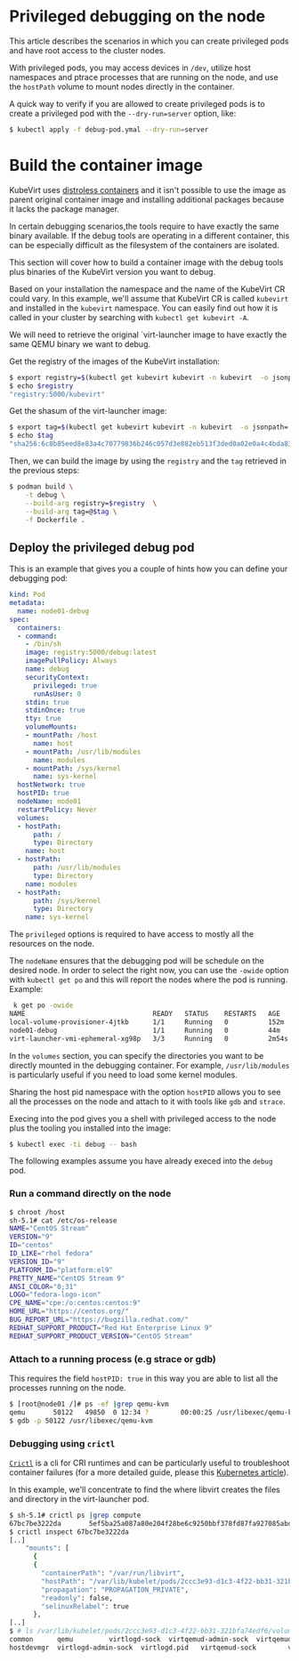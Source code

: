 # Privileged debugging on the node

This article describes the scenarios in which you can create privileged pods and have root access to the cluster nodes.

With privileged pods, you may access devices in `/dev`, utilize host namespaces and ptrace processes that are running on the node, and use the `hostPath` volume to mount nodes directly in the container.


A quick way to verify if you are allowed to create privileged pods is to create a privileged pod with the `--dry-run=server` option, like:

```bash
$ kubectl apply -f debug-pod.ymal --dry-run=server
```

# Build the container image

KubeVirt uses [distroless
containers](https://github.com/GoogleContainerTools/distroless) and it isn't
possible to use the image as parent original container image and installing additional packages
because it lacks the package manager.

In certain debugging scenarios,the tools require to have exactly the same binary available. If the debug tools are operating in a different container, this can be especially difficult as the filesystem of the containers are isolated.

This section will cover how to build a container image with
the debug tools plus binaries of the KubeVirt version you want to debug.

Based on your installation the namespace and the name of the KubeVirt CR could
vary. In this example, we'll assume that KubeVirt CR is called `kubevirt` and
installed in the `kubevirt` namespace. You can easily find out how it is called
in your cluster by searching with `kubectl get kubevirt -A`.

We will need to retrieve the original `virt-launcher image to have exactly the same QEMU binary we want to debug.

Get the registry of the images of the KubeVirt installation:
```bash
$ export registry=$(kubectl get kubevirt kubevirt -n kubevirt  -o jsonpath='{.status.observedDeploymentConfig}' |jq '.registry'|tr -d "\"")
$ echo $registry
"registry:5000/kubevirt"
```

Get the shasum of the virt-launcher image:
```bash
$ export tag=$(kubectl get kubevirt kubevirt -n kubevirt  -o jsonpath='{.status.observedDeploymentConfig}' |jq '.virtLauncherSha'|tr -d "\"")
$ echo $tag
"sha256:6c8b85eed8e83a4c70779836b246c057d3e882eb513f3ded0a02e0a4c4bda837"
```

Then, we can build the image by using the `registry` and the `tag` retrieved in the previous steps:
```bash
$ podman build \
    -t debug \
    --build-arg registry=$registry  \
    --build-arg tag=@$tag \
    -f Dockerfile .
```

## Deploy the privileged debug pod

This is an example that gives you a couple of hints how you can define your
debugging pod:

```yaml
kind: Pod
metadata:
  name: node01-debug
spec:
  containers:
  - command:
    - /bin/sh
    image: registry:5000/debug:latest
    imagePullPolicy: Always
    name: debug
    securityContext:
      privileged: true
      runAsUser: 0
    stdin: true
    stdinOnce: true
    tty: true
    volumeMounts:
    - mountPath: /host
      name: host
    - mountPath: /usr/lib/modules
      name: modules
    - mountPath: /sys/kernel
      name: sys-kernel
  hostNetwork: true
  hostPID: true
  nodeName: node01
  restartPolicy: Never
  volumes:
  - hostPath:
      path: /
      type: Directory
    name: host
  - hostPath:
      path: /usr/lib/modules
      type: Directory
    name: modules
  - hostPath:
      path: /sys/kernel
      type: Directory
    name: sys-kernel
```

The `privileged` options is required to have access to mostly all the resources
on the node.

The `nodeName` ensures that the debugging pod will be schedule on the desired
node. In order to select the right now, you can use the `-owide` option with
`kubectl get po` and this will report the nodes where the pod is running.
Example:
```bash
 k get po -owide
NAME                                READY   STATUS    RESTARTS   AGE     IP               NODE     NOMINATED NODE   READINESS GATES
local-volume-provisioner-4jtkb      1/1     Running   0          152m    10.244.196.129   node01   <none>           <none>
node01-debug                        1/1     Running   0          44m     192.168.66.101   node01   <none>           <none>
virt-launcher-vmi-ephemeral-xg98p   3/3     Running   0          2m54s   10.244.196.148   node01   <none>           1/1
```

In the `volumes` section, you can specify the directories you want to be
directly mounted in the debugging container. For example, `/usr/lib/modules` is
particularly useful if you need to load some kernel modules.

Sharing the host pid namespace with the option `hostPID` allows you to see all the processes on the node and attach to it with tools like `gdb` and `strace`.

Execing into the pod gives you a shell with  privileged access to the node plus the tooling you installed into the image:

```bash
$ kubectl exec -ti debug -- bash
```

The following examples assume you have already execed into the `debug` pod.

### Run a command directly on the node

```bash
$ chroot /host
sh-5.1# cat /etc/os-release
NAME="CentOS Stream"
VERSION="9"
ID="centos"
ID_LIKE="rhel fedora"
VERSION_ID="9"
PLATFORM_ID="platform:el9"
PRETTY_NAME="CentOS Stream 9"
ANSI_COLOR="0;31"
LOGO="fedora-logo-icon"
CPE_NAME="cpe:/o:centos:centos:9"
HOME_URL="https://centos.org/"
BUG_REPORT_URL="https://bugzilla.redhat.com/"
REDHAT_SUPPORT_PRODUCT="Red Hat Enterprise Linux 9"
REDHAT_SUPPORT_PRODUCT_VERSION="CentOS Stream"
```

### Attach to a running process (e.g strace or gdb)

This requires the field `hostPID: true` in this way you are able to list all the
processes running on the node.

```bash
$ [root@node01 /]# ps -ef |grep qemu-kvm
qemu       50122   49850  0 12:34 ?        00:00:25 /usr/libexec/qemu-kvm -name guest=default_vmi-ephemeral,debug-threads=on -S -object {"qom-type":"secret","id":"masterKey0","format":"raw","file":"/var/run/kubevirt-private/libvirt/qemu/lib/domain-1-default_vmi-ephemera/master-key.aes"} -machine pc-q35-rhel9.2.0,usb=off,dump-guest-core=off,memory-backend=pc.ram,acpi=on -accel kvm -cpu Skylake-Client-IBRS,ss=on,vmx=on,pdcm=on,hypervisor=on,tsc-adjust=on,clflushopt=on,umip=on,md-clear=on,stibp=on,flush-l1d=on,arch-capabilities=on,ssbd=on,xsaves=on,pdpe1gb=on,ibpb=on,ibrs=on,amd-stibp=on,amd-ssbd=on,rdctl-no=on,ibrs-all=on,skip-l1dfl-vmentry=on,mds-no=on,pschange-mc-no=on,tsx-ctrl=on,fb-clear=on,hle=off,rtm=off -m size=131072k -object {"qom-type":"memory-backend-ram","id":"pc.ram","size":134217728} -overcommit mem-lock=off -smp 1,sockets=1,dies=1,cores=1,threads=1 -object {"qom-type":"iothread","id":"iothread1"} -uuid b56f06f0-07e9-4fe5-8913-18a14e83a4d1 -smbios type=1,manufacturer=KubeVirt,product=None,uuid=b56f06f0-07e9-4fe5-8913-18a14e83a4d1,family=KubeVirt -no-user-config -nodefaults -chardev socket,id=charmonitor,fd=21,server=on,wait=off -mon chardev=charmonitor,id=monitor,mode=control -rtc base=utc -no-shutdown -boot strict=on -device {"driver":"pcie-root-port","port":16,"chassis":1,"id":"pci.1","bus":"pcie.0","multifunction":true,"addr":"0x2"} -device {"driver":"pcie-root-port","port":17,"chassis":2,"id":"pci.2","bus":"pcie.0","addr":"0x2.0x1"} -device {"driver":"pcie-root-port","port":18,"chassis":3,"id":"pci.3","bus":"pcie.0","addr":"0x2.0x2"} -device {"driver":"pcie-root-port","port":19,"chassis":4,"id":"pci.4","bus":"pcie.0","addr":"0x2.0x3"} -device {"driver":"pcie-root-port","port":20,"chassis":5,"id":"pci.5","bus":"pcie.0","addr":"0x2.0x4"} -device {"driver":"pcie-root-port","port":21,"chassis":6,"id":"pci.6","bus":"pcie.0","addr":"0x2.0x5"} -device {"driver":"pcie-root-port","port":22,"chassis":7,"id":"pci.7","bus":"pcie.0","addr":"0x2.0x6"} -device {"driver":"pcie-root-port","port":23,"chassis":8,"id":"pci.8","bus":"pcie.0","addr":"0x2.0x7"} -device {"driver":"pcie-root-port","port":24,"chassis":9,"id":"pci.9","bus":"pcie.0","addr":"0x3"} -device {"driver":"virtio-scsi-pci-non-transitional","id":"scsi0","bus":"pci.5","addr":"0x0"} -device {"driver":"virtio-serial-pci-non-transitional","id":"virtio-serial0","bus":"pci.6","addr":"0x0"} -blockdev {"driver":"file","filename":"/var/run/kubevirt/container-disks/disk_0.img","node-name":"libvirt-2-storage","cache":{"direct":true,"no-flush":false},"auto-read-only":true,"discard":"unmap"} -blockdev {"node-name":"libvirt-2-format","read-only":true,"discard":"unmap","cache":{"direct":true,"no-flush":false},"driver":"qcow2","file":"libvirt-2-storage"} -blockdev {"driver":"file","filename":"/var/run/kubevirt-ephemeral-disks/disk-data/containerdisk/disk.qcow2","node-name":"libvirt-1-storage","cache":{"direct":true,"no-flush":false},"auto-read-only":true,"discard":"unmap"} -blockdev {"node-name":"libvirt-1-format","read-only":false,"discard":"unmap","cache":{"direct":true,"no-flush":false},"driver":"qcow2","file":"libvirt-1-storage","backing":"libvirt-2-format"} -device {"driver":"virtio-blk-pci-non-transitional","bus":"pci.7","addr":"0x0","drive":"libvirt-1-format","id":"ua-containerdisk","bootindex":1,"write-cache":"on","werror":"stop","rerror":"stop"} -netdev {"type":"tap","fd":"22","vhost":true,"vhostfd":"24","id":"hostua-default"} -device {"driver":"virtio-net-pci-non-transitional","host_mtu":1480,"netdev":"hostua-default","id":"ua-default","mac":"7e:cb:ba:c3:71:88","bus":"pci.1","addr":"0x0","romfile":""} -add-fd set=0,fd=20,opaque=serial0-log -chardev socket,id=charserial0,fd=18,server=on,wait=off,logfile=/dev/fdset/0,logappend=on -device {"driver":"isa-serial","chardev":"charserial0","id":"serial0","index":0} -chardev socket,id=charchannel0,fd=19,server=on,wait=off -device {"driver":"virtserialport","bus":"virtio-serial0.0","nr":1,"chardev":"charchannel0","id":"channel0","name":"org.qemu.guest_agent.0"} -audiodev {"id":"audio1","driver":"none"} -vnc vnc=unix:/var/run/kubevirt-private/3a8f7774-7ec7-4cfb-97ce-581db52ee053/virt-vnc,audiodev=audio1 -device {"driver":"VGA","id":"video0","vgamem_mb":16,"bus":"pcie.0","addr":"0x1"} -global ICH9-LPC.noreboot=off -watchdog-action reset -device {"driver":"virtio-balloon-pci-non-transitional","id":"balloon0","free-page-reporting":true,"bus":"pci.8","addr":"0x0"} -sandbox on,obsolete=deny,elevateprivileges=deny,spawn=deny,resourcecontrol=deny -msg timestamp=on
$ gdb -p 50122 /usr/libexec/qemu-kvm
```

### Debugging using `crictl`

[`Crictl`](https://github.com/kubernetes-sigs/cri-tools/blob/master/docs/crictl.md) is a cli for CRI runtimes and can be particularly useful to troubleshoot container failures (for a more detailed guide, please this [Kubernetes article](https://kubernetes.io/docs/tasks/debug/debug-cluster/crictl/)).

In this example, we'll concentrate to find the where libvirt creates the files
and directory in the virt-launcher pod.

```bash
$ sh-5.1# crictl ps |grep compute
67bc7be3222da       5ef5ba25a087a80e204f28be6c9250bbf378fd87fa927085abd516188993d695                                                       25 minutes ago      Running             compute                   0                   7b045ea9f485f       virt-launcher-vmi-ephemeral-xg98p
$ crictl inspect 67bc7be3222da
[..]
    "mounts": [
      {
      {
        "containerPath": "/var/run/libvirt",
        "hostPath": "/var/lib/kubelet/pods/2ccc3e93-d1c3-4f22-bb31-321bfa74edf6/volumes/kubernetes.io~empty-dir/libvirt-runtime",
        "propagation": "PROPAGATION_PRIVATE",
        "readonly": false,
        "selinuxRelabel": true
      },
[..]
$ # ls /var/lib/kubelet/pods/2ccc3e93-d1c3-4f22-bb31-321bfa74edf6/volumes/kubernetes.io~empty-dir/libvirt-runtime/
common	    qemu		 virtlogd-sock	virtqemud-admin-sock  virtqemud.conf
hostdevmgr  virtlogd-admin-sock  virtlogd.pid	virtqemud-sock	      virtqemud.pid
```
